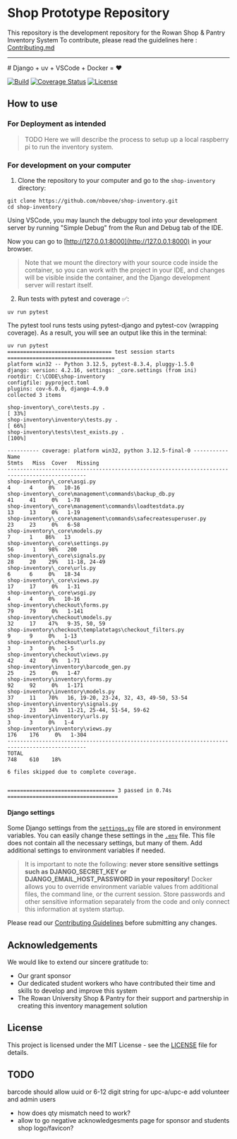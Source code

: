 # Shop Prototype Repository

This repository is the development repository for the Rowan Shop & Pantry Inventory System
To contribute, please read the guidelines here : [Contributing.md](CONTRIBUTING.md)

<hr>
# Django + uv + VSCode + Docker = ❤️
<div markdown="1">

[![Build](https://github.com/nbovee/shop-inventory/actions/workflows/ci.yml/badge.svg?branch=main)](https://github.com/nbovee/shop-inventory/actions/workflows/ci.yml)
[![Coverage Status](https://coveralls.io/repos/github/nbovee/shop-inventory/badge.svg?branch=main)](https://coveralls.io/github/nbovee/shop-inventory?branch=main)
[![License](https://img.shields.io/badge/license-MIT-blue.svg)](LICENSE)
</div>


## How to use

### For Deployment as intended
> TODO Here we will describe the process to setup up a local raspberry pi to run the inventory system.

### For development on your computer

1. Clone the repository to your computer and go to the `shop-inventory` directory:
```console
git clone https://github.com/nbovee/shop-inventory.git
cd shop-inventory
```
Using VSCode, you may launch the debugpy tool into your development server by running "Simple Debug" from the Run and Debug tab of the IDE.

Now you can go to [http://127.0.0.1:8000](http://127.0.0.1:8000) in your browser.

> Note that we mount the directory with your source code inside the container, so you can work with the project in your IDE, and changes will be visible inside the container, and the Django development server will restart itself.

2. Run tests with pytest and coverage ✅:
```console
uv run pytest
```
The pytest tool runs tests using pytest-django and pytest-cov (wrapping coverage). As a result, you will see an output like this in the terminal:
```console
uv run pytest
================================= test session starts ==================================
platform win32 -- Python 3.12.5, pytest-8.3.4, pluggy-1.5.0
django: version: 4.2.16, settings: _core.settings (from ini)
rootdir: C:\CODE\shop-inventory
configfile: pyproject.toml
plugins: cov-6.0.0, django-4.9.0
collected 3 items

shop-inventory\_core\tests.py .                                                   [ 33%]
shop-inventory\inventory\tests.py .                                               [ 66%]
shop-inventory\tests\test_exists.py .                                             [100%]

---------- coverage: platform win32, python 3.12.5-final-0 -----------
Name                                                              Stmts   Miss  Cover   Missing
-----------------------------------------------------------------------------------------------
shop-inventory\_core\asgi.py                                          4      4     0%   10-16
shop-inventory\_core\management\commands\backup_db.py                41     41     0%   1-78
shop-inventory\_core\management\commands\loadtestdata.py             13     13     0%   1-19
shop-inventory\_core\management\commands\safecreatesuperuser.py      23     23     0%   6-58
shop-inventory\_core\models.py                                        7      1    86%   13
shop-inventory\_core\settings.py                                     56      1    98%   200
shop-inventory\_core\signals.py                                      28     20    29%   11-18, 24-49
shop-inventory\_core\urls.py                                          6      6     0%   18-34
shop-inventory\_core\views.py                                        17     17     0%   1-31
shop-inventory\_core\wsgi.py                                          4      4     0%   10-16
shop-inventory\checkout\forms.py                                     79     79     0%   1-141
shop-inventory\checkout\models.py                                    32     17    47%   9-35, 50, 59
shop-inventory\checkout\templatetags\checkout_filters.py              9      9     0%   1-13
shop-inventory\checkout\urls.py                                       3      3     0%   1-5
shop-inventory\checkout\views.py                                     42     42     0%   1-71
shop-inventory\inventory\barcode_gen.py                              25     25     0%   1-47
shop-inventory\inventory\forms.py                                    92     92     0%   1-171
shop-inventory\inventory\models.py                                   37     11    70%   16, 19-20, 23-24, 32, 43, 49-50, 53-54
shop-inventory\inventory\signals.py                                  35     23    34%   11-21, 25-44, 51-54, 59-62
shop-inventory\inventory\urls.py                                      3      3     0%   1-4
shop-inventory\inventory\views.py                                   176    176     0%   1-304
-----------------------------------------------------------------------------------------------
TOTAL                                                               748    610    18%

6 files skipped due to complete coverage.


================================== 3 passed in 0.74s ===================================
```

#### Django settings

Some Django settings from the [`settings.py`](shop-inventory/_core/settings.py) file are stored in environment variables. You can easily change these settings in the [`.env`](.env) file. This file does not contain all the necessary settings, but many of them. Add additional settings to environment variables if needed.

> It is important to note the following: **never store sensitive settings such as DJANGO_SECRET_KEY or DJANGO_EMAIL_HOST_PASSWORD in your repository!**
> Docker allows you to override environment variable values from additional files, the command line, or the current session. Store passwords and other sensitive information separately from the code and only connect this information at system startup.

Please read our [Contributing Guidelines](CONTRIBUTING.md) before submitting any changes.
## Acknowledgements
We would like to extend our sincere gratitude to:

- Our grant sponsor
- Our dedicated student workers who have contributed their time and skills to develop and improve this system
- The Rowan University Shop & Pantry for their support and partnership in creating this inventory management solution

## License

This project is licensed under the MIT License - see the [LICENSE](LICENSE) file for details.


## TODO
barcode should allow uuid or 6-12 digit string for upc-a/upc-e
add volunteer and admin users
- how does qty mismatch need to work?
- allow to go negative
acknowledgesments page for sponsor and students
shop logo/favicon?
